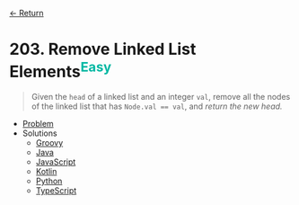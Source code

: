 [&larr; Return](https://hanggrian.github.io/grind-leetcode/)

# 203. Remove Linked List Elements<sup style="color: rgb(0, 184, 163);">Easy</sup>

> Given the `head` of a linked list and an integer `val`, remove all the nodes
of the linked list that has `Node.val == val`, and *return the new head.*

- [Problem](https://leetcode.com/problems/remove-linked-list-elements/)
- Solutions
  - [Groovy](https://github.com/hanggrian/grind-leetcode/blob/main/groovy/src/main/groovy/problems201_300/RemoveLinkedListElements.groovy)
  - [Java](https://github.com/hanggrian/grind-leetcode/blob/main/java/src/main/java/problems201_300/RemoveLinkedListElements.java)
  - [JavaScript](https://github.com/hanggrian/grind-leetcode/blob/main/javascript/src/problems201_300/remove-linked-list-elements.js)
  - [Kotlin](https://github.com/hanggrian/grind-leetcode/blob/main/kotlin/src/main/kotlin/problems201_300/RemoveLinkedListElements.kt)
  - [Python](https://github.com/hanggrian/grind-leetcode/blob/main/python/src/problems201_300/remove_linked_list_elements.py)
  - [TypeScript](https://github.com/hanggrian/grind-leetcode/blob/main/typescript/src/problems201_300/remove-linked-list-elements.ts)
